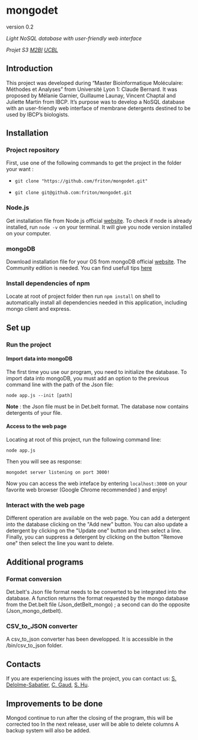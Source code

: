 # mongodet 
version 0.2

*Light NoSQL database with user-friendly web interface*

*Projet S3 [M2BI](https://www.bioinfo-lyon.fr/) [UCBL](https://www.univ-lyon1.fr/)*

## Introduction

This project was developed during “Master Bioinformatique Moléculaire: Méthodes et Analyses” from Université Lyon 1: Claude Bernard. It was proposed by Mélanie Garnier, Guillaume Launay, Vincent Chaptal and Juliette Martin from IBCP. It’s purpose was to develop a NoSQL database with an user-friendly web interface of membrane detergents destined to be used by IBCP’s biologists.


## Installation

### Project repository

First, use one of the following commands to get the project in the folder your want :

- ```git clone "https://github.com/friton/mongodet.git"```


- ```git clone git@github.com:friton/mongodet.git```


### Node.js

Get installation file from Node.js official [website](https://nodejs.org). To check if node is already installed, run `node -v` on your terminal. It will give you node version installed on your computer.

### mongoDB

Download installation file for your OS from mongoDB official [website](https://www.mongodb.com/download-center?jmp=nav#community). The Community edition is needed. You can find usefull tips [here](https://docs.mongodb.com/manual/administration/install-community/) 

### Install dependencies of npm

Locate at root of project folder then run `npm install` on shell to automatically install all dependencies needed in this application, including mongo client and express.


## Set up

### Run the project

#### Import data into mongoDB

The first time you use our program, you need to initialize the database. To import data into mongoDB, you must add an option to the previous command line with the path of the Json file:

```
node app.js --init [path]
```

**Note** : the Json file must be in Det.belt format. The database now contains detergents of your file.

#### Access to the web page

Locating at root of this project, run the following command line:
```
node app.js
```

Then you will see as response:
```
mongodet server listening on port 3000!
```

Now you can access the web inteface by entering `localhost:3000` on your favorite web browser (Google Chrome recommended ) and enjoy!



### Interact with the web page

Different operation are available on the web page.
You can add a detergent into the database clicking on the "Add new" button.
You can also update a detergent by clicking on the "Update one" button and then select a line.
Finally, you can suppress a detergent by clicking on the button "Remove one" then select the line you want to delete.


## Additional programs

### Format conversion
Det.belt's Json file format needs to be converted to be integrated into the database. A function returns the format requested by the mongo database from the Det.belt file (Json_detBelt_mongo) ; a second can do the opposite (Json_mongo_detbelt).

### CSV_to_JSON converter

A csv_to_json converter has been developped. It is accessible in the /bin/csv_to_json folder.

## Contacts

If you are experiencing issues with the project, you can contact us: [S. Delolme-Sabatier](mailto:sebastien.delolme-sabatier@etu.univ-lyon1.fr), [C. Gaud](mailto:caroline.gaud@etu.univ-lyon1.fr), [S. Hu](mailto:shangnong.hu@etu.univ-lyon1.fr).
	
## Improvements to be done

Mongod continue to run after the closing of the program, this will be corrected too
In the next release, user will be able to delete columns
A backup system will also be added. 
